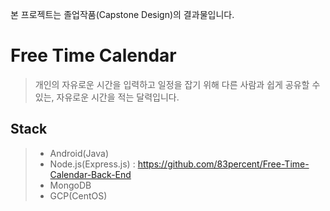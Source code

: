 본 프로젝트는 졸업작품(Capstone Design)의 결과물입니다.

# Free Time Calendar
> 개인의 자유로운 시간을 입력하고 일정을 잡기 위해 다른 사람과 쉽게 공유할 수 있는, 자유로운 시간을 적는 달력입니다. <br />

## Stack
> + Android(Java)
> + Node.js(Express.js) : https://github.com/83percent/Free-Time-Calendar-Back-End
> + MongoDB
> + GCP(CentOS)
